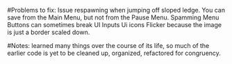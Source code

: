 #Problems to fix:
Issue respawning when jumping off sloped ledge.
You can save from the Main Menu, but not from the Pause Menu.
Spamming Menu Buttons can sometimes break UI Inputs
Ui icons Flicker because the image is just a border scaled down.

#Notes:
learned many things over the course of its life, so much of the earlier code is yet to be cleaned up, organized, refactored for congruency.
